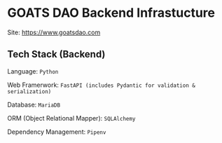 # GOATS DAO Backend Infrastucture
Site: https://www.goatsdao.com

## Tech Stack (Backend)

Language: `Python`

Web Framerwork: `FastAPI (includes Pydantic for validation & serialization)`

Database: `MariaDB`

ORM (Object Relational Mapper): `SQLAlchemy`

Dependency Management: `Pipenv` 



